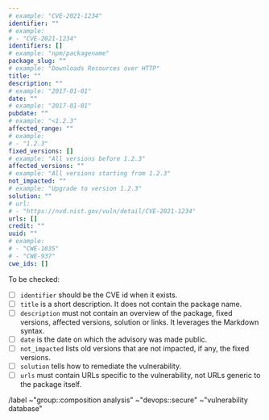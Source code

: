 <!-- Follow the contributing guide https://gitlab.com/gitlab-org/security-products/gemnasium-db/blob/master/CONTRIBUTING.md#submit-a-vulnerability -->
<!-- Title must feature both the advisory identifier and the package name, like this: Add CVE-2019-XYZ to Package-xyz -->
<!-- Please provide a link to a security advisory, to the affected code (mentioning the security flaw) or the fixed code.  -->
<!-- Plese provide the advisoriy details in the snippet below  -->
 
```yaml
---
# example: "CVE-2021-1234"
identifier: ""
# example: 
# - "CVE-2021-1234"
identifiers: []
# example: "npm/packagename"
package_slug: ""
# example: "Downloads Resources over HTTP"
title: ""
description: ""
# example: "2017-01-01"
date: ""
# example: "2017-01-01"
pubdate: ""
# example: "<1.2.3"
affected_range: ""
# example:
# - "1.2.3"
fixed_versions: []
# example: "All versions before 1.2.3"
affected_versions: ""
# example: "All versions starting from 1.2.3"
not_impacted: ""
# example: "Upgrade to version 1.2.3"
solution: ""
# url:
# - "https://nvd.nist.gov/vuln/detail/CVE-2021-1234"
urls: []
credit: ""
uuid: ""
# example: 
# - "CWE-1035"
# - "CWE-937"    
cwe_ids: []
```

To be checked:

* [ ] `identifier` should be the CVE id when it exists.
* [ ] `title` is a short description. It does not contain the package name.
* [ ] `description` must not contain an overview of the package, fixed versions, affected versions, solution or links.
      It leverages the Markdown syntax.
* [ ] `date` is the date on which the advisory was made public.
* [ ] `not_impacted` lists old versions that are not impacted, if any, the fixed versions.
* [ ] `solution` tells how to remediate the vulnerability.
* [ ] `urls` must contain URLs specific to the vulnerability, not URLs generic to the package itself.

/label ~"group::composition analysis" ~"devops::secure" ~"vulnerability database"
